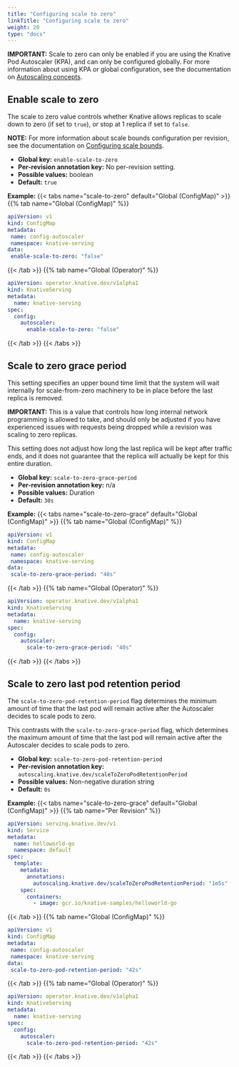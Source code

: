 ```yaml
---
title: "Configuring scale to zero"
linkTitle: "Configuring scale to zero"
weight: 20
type: "docs"
---
```


**IMPORTANT:** Scale to zero can only be enabled if you are using the Knative Pod Autoscaler (KPA), and can only be configured globally. For more information about using KPA or global configuration, see the documentation on [Autoscaling concepts](./autoscaling-concepts.md).

## Enable scale to zero

The scale to zero value controls whether Knative allows replicas to scale down to zero (if set to `true`), or stop at 1 replica if set to `false`.

**NOTE:** For more information about scale bounds configuration per revision, see the documentation on [Configuring scale bounds](./scale-bounds.md).

* **Global key:** `enable-scale-to-zero`
* **Per-revision annotation key:** No per-revision setting.
* **Possible values:** boolean
* **Default:** `true`

**Example:**
{{< tabs name="scale-to-zero" default="Global (ConfigMap)" >}}
{{% tab name="Global (ConfigMap)" %}}
```yaml
apiVersion: v1
kind: ConfigMap
metadata:
 name: config-autoscaler
 namespace: knative-serving
data:
 enable-scale-to-zero: "false"
```
{{< /tab >}}
{{% tab name="Global (Operator)" %}}
```yaml
apiVersion: operator.knative.dev/v1alpha1
kind: KnativeServing
metadata:
  name: knative-serving
spec:
  config:
    autoscaler:
      enable-scale-to-zero: "false"
```
{{< /tab >}}
{{< /tabs >}}

## Scale to zero grace period

This setting specifies an upper bound time limit that the system will wait internally for scale-from-zero machinery to be in place before the last replica is removed.

**IMPORTANT:** This is a value that controls how long internal network programming is allowed to take, and should only be adjusted if you have experienced issues with requests being dropped while a revision was scaling to zero replicas.

This setting does not adjust how long the last replica will be kept after traffic ends, and it does not guarantee that the replica will actually be kept for this entire duration.

* **Global key:** `scale-to-zero-grace-period`
* **Per-revision annotation key:** n/a
* **Possible values:** Duration
* **Default:** `30s`

**Example:**
{{< tabs name="scale-to-zero-grace" default="Global (ConfigMap)" >}}
{{% tab name="Global (ConfigMap)" %}}
```yaml
apiVersion: v1
kind: ConfigMap
metadata:
 name: config-autoscaler
 namespace: knative-serving
data:
 scale-to-zero-grace-period: "40s"
```
{{< /tab >}}
{{% tab name="Global (Operator)" %}}
```yaml
apiVersion: operator.knative.dev/v1alpha1
kind: KnativeServing
metadata:
  name: knative-serving
spec:
  config:
    autoscaler:
      scale-to-zero-grace-period: "40s"
```
{{< /tab >}}
{{< /tabs >}}


## Scale to zero last pod retention period

The `scale-to-zero-pod-retention-period` flag determines the minimum amount of time that the last pod will remain active after the Autoscaler decides to scale pods to zero.

This contrasts with the `scale-to-zero-grace-period` flag, which determines the maximum amount of time that the last pod will remain active after the Autoscaler decides to scale pods to zero.

* **Global key:** `scale-to-zero-pod-retention-period`
* **Per-revision annotation key:** `autoscaling.knative.dev/scaleToZeroPodRetentionPeriod`
* **Possible values:** Non-negative duration string
* **Default:** `0s`

**Example:**
{{< tabs name="scale-to-zero-grace" default="Global (ConfigMap)" >}}
{{% tab name="Per Revision" %}}
```yaml
apiVersion: serving.knative.dev/v1
kind: Service
metadata:
  name: helloworld-go
  namespace: default
spec:
  template:
    metadata:
      annotations:
        autoscaling.knative.dev/scaleToZeroPodRetentionPeriod: "1m5s"
    spec:
      containers:
        - image: gcr.io/knative-samples/helloworld-go
```
{{< /tab >}}
{{% tab name="Global (ConfigMap)" %}}
```yaml
apiVersion: v1
kind: ConfigMap
metadata:
 name: config-autoscaler
 namespace: knative-serving
data:
 scale-to-zero-pod-retention-period: "42s"
```
{{< /tab >}}
{{% tab name="Global (Operator)" %}}
```yaml
apiVersion: operator.knative.dev/v1alpha1
kind: KnativeServing
metadata:
  name: knative-serving
spec:
  config:
    autoscaler:
      scale-to-zero-pod-retention-period: "42s"
```
{{< /tab >}}
{{< /tabs >}}
